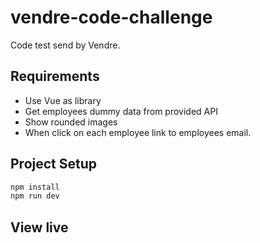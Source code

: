 # vendre-code-challenge

Code test send by Vendre.

## Requirements

- Use Vue as library
- Get employees dummy data from provided API
- Show rounded images
- When click on each employee link to employees email.

## Project Setup

```sh
npm install
npm run dev
```

## View live
